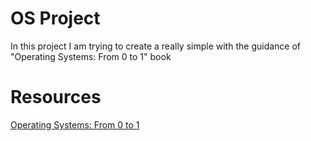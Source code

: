# OS Project
In this project I am trying to create a really simple with the guidance of "Operating Systems: From 0 to 1" book
# Resources
[Operating Systems: From 0 to 1](https://github.com/tuhdo/os01) 
